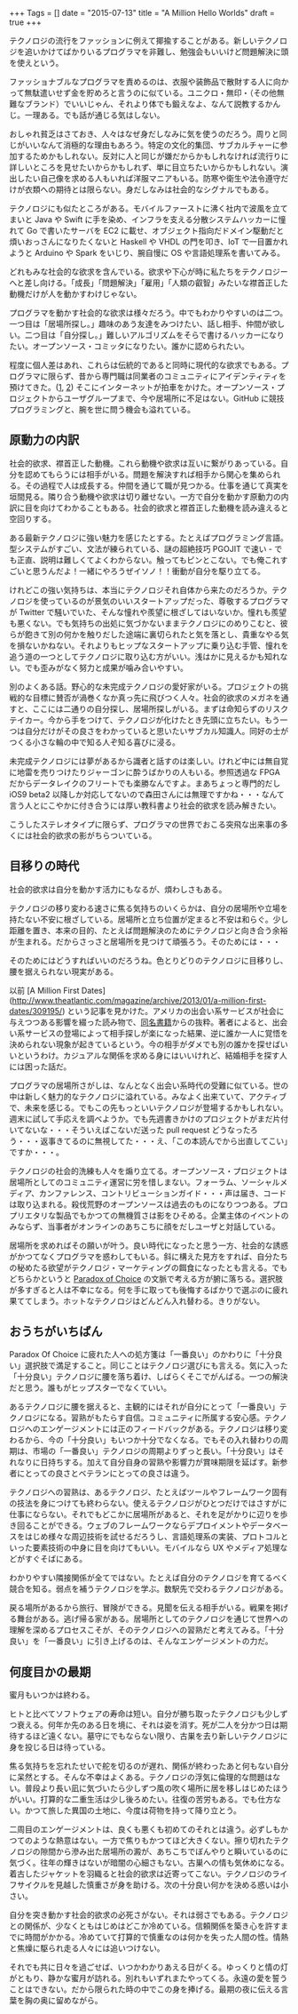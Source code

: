 +++
Tags = []
date = "2015-07-13"
title = "A Million Hello Worlds"
draft = true
+++

テクノロジの流行をファッションに例えて揶揄することがある。新しいテクノロジを追いかけてばかりいるプログラマを非難し、勉強会もいいけど問題解決に頭を使えという。

ファッショナブルなプログラマを責めるのは、衣服や装飾品で散財する人に向かって無駄遣いせず金を貯めろと言うのに似ている。ユニクロ・無印・（その他無難なブランド）でいいじゃん、それより体でも鍛えなよ、なんて説教するかんじ。一理ある。でも話が通じる気はしない。

おしゃれ貧乏はさておき、人々はなぜ身だしなみに気を使うのだろう。周りと同じがいいなんて消極的な理由もあろう。特定の文化的集団、サブカルチャーに参加するためかもしれない。反対に人と同じが嫌だからかもしれなければ流行りに詳しいところを見せたいからかもしれず、単に目立ちたいからかもしれない。演出したい自己像を求める人もいれば洋服マニアもいる。防寒や衛生や法令遵守だけが衣類への期待とは限らない。身だしなみは社会的なシグナルでもある。

テクノロジにも似たところがある。モバイルファーストに沸く社内で波風を立てまいと Java や Swift に手を染め、インフラを支える分散システムハッカーに憧れて Go で書いたサーバを EC2 に載せ、オブジェクト指向だドメイン駆動だと煩いおっさんになりたくないと Haskell や VHDL の門を叩き、IoT で一目置かれようと Arduino や Spark をいじり、腕自慢に OS や言語処理系を書いてみる。

どれもみな社会的な欲求を含んでいる。欲求や下心が時に私たちをテクノロジーへと差し向ける。「成長」「問題解決」「雇用」「人類の叡智」みたいな襟首正した動機だけが人を動かすわけじゃない。

プログラマを動かす社会的な欲求は様々だろう。中でもわかりやすいのは二つ。一つ目は「居場所探し。」趣味のあう友達をみつけたい、話し相手、仲間が欲しい。二つ目は「自分探し。」難しいアルゴリズムをそらで書けるハッカーになりたい。オープンソース・コミッタになりたい。誰かに認められたい。

程度に個人差はあれ、これらは伝統的であると同時に現代的な欲求でもある。プログラマに限らず、昔から専門職は同業者のコミュニティにアイデンティティを預けてきた。([1](http://www.amazon.co.jp/dp/4561233857), [2](http://www.amazon.co.jp/dp/0691127956/)) そこにインターネットが拍車をかけた。オープンソース・プロジェクトからユーザグループまで、今や居場所に不足はない。GitHub に競技プログラミングと、腕を世に問う機会も溢れている。

## 原動力の内訳

社会的欲求、襟首正した動機。これら動機や欲求は互いに繋がりあっている。自分を認めてもらうには相手がいる。問題を解決すれば相手から関心を集められる。その過程で人は成長する。仲間を通じて職が見つかる。仕事を通じて真実を垣間見る。隣り合う動機や欲求は切り離せない。一方で自分を動かす原動力の内訳に目を向けてわかることもある。社会的欲求と襟首正した動機を読み違えると空回りする。

ある最新テクノロジに強い魅力を感じたとする。たとえばプログラミング言語。型システムがすごい、文法が練られている、謎の超絶技巧 PGOJIT で速い - でも正直、説明は難しくてよくわからない。触ってもピンとこない。でも俺これすごいと思うんだよ！一緒にやろうぜイソノ！！衝動が自分を駆り立てる。

けれどこの強い気持ちは、本当にテクノロジそれ自体から来たのだろうか。テクノロジを使っているのが景気のいいスタートアップだった、尊敬するプログラマが Twitter で騒いでいた、そんな憧れや羨望に根ざしてはいないか。憧れも羨望も悪くない。でも気持ちの出処に気づかないままテクノロジにのめりこむと、彼らが飽きて別の何かを触りだした途端に裏切られたと気を落とし、貴重なやる気を損ないかねない。それよりもヒップなスタートアップに乗り込む手管、憧れを追う道の一つとしてテクノロジに取り込む方がいい。浅はかに見えるかも知れない。でも歪みがなく努力と成果が噛み合いやすい。

別のよくある話。野心的な未完成テクノロジの愛好家がいる。プロジェクトの挑戦的な目標に賛否が渦巻くなか真っ先に飛びつく人々。社会的欲求のメガネを通すと、ここには二通りの自分探し、居場所探しがいる。まずは命知らずのリスクテイカー。今から手をつけて、テクノロジが化けたとき先頭に立ちたい。もう一つは自分だけがその良さをわかっていると思いたいサブカル知識人。同好の士がつくる小さな輪の中で知る人ぞ知る喜びに浸る。

未完成テクノロジには夢があるから識者と話すのは楽しい。けれど中には無自覚に地雷を売りつけたりジャーゴンに酔うばかりの人もいる。参照透過な FPGA だからデータレイクのフリートでも楽勝なんですよ。まあちょっと専門的だし iOS9 beta2 以降しか対応してないので森田さんには無理ですかね・・・なんて言う人とにこやかに付き合うには厚い教科書より社会的欲求を読み解きたい。

こうしたステレオタイプに限らず、プログラマの世界でおこる突飛な出来事の多くには社会的欲求の影がちらついている。

## 目移りの時代

社会的欲求は自分を動かす活力にもなるが、煩わしさもある。

テクノロジの移り変わる速さに焦る気持ちのいくらかは、自分の居場所や立場を持たない不安に根ざしている。居場所と立ち位置が定まると不安は和らぐ。少し距離を置き、本来の目的、たとえば問題解決のためにテクノロジと向き合う余裕が生まれる。だからさっさと居場所を見つけて頑張ろう。そのためには・・・

そのためにはどうすればいいのだろうね。色とりどりのテクノロジに目移りし、腰を据えられない現実がある。

以前 [A Million First Dates] (http://www.theatlantic.com/magazine/archive/2013/01/a-million-first-dates/309195/) という記事を見かけた。アメリカの出会い系サービスが社会に与えつつある影響を綴った読み物で、[同名書籍](http://www.amazon.com/dp/B00EV4YYGC)からの抜粋。著者によると、出会い系サービスの登場によって相手探しが楽になった結果、逆に誰か一人に覚悟を決められない現象が起きているという。今の相手がダメでも別の誰かを探せばいいというわけ。カジュアルな関係を求める身にはいいけれど、結婚相手を探す人には困った話だ。

プログラマの居場所さがしは、なんとなく出会い系時代の受難に似ている。世の中は新しく魅力的なテクノロジに溢れている。みなよく出来ていて、アクティブで、未来を感じる。でもこの先もっといいテクノロジが登場するかもしれない。週末に試して手応えを調べようか。でも先週書きかけのプロジェクトがまだ片付いてないな・・・そういえばこないだ送った pull request どうなったろう・・・返事きてるのに無視してた・・・え、「この本読んでから出直してこい」ですか・・・。

テクノロジの社会的洗練も人々を煽り立てる。オープンソース・プロジェクトは居場所としてのコミュニティ運営に労を惜しまない。フォーラム、ソーシャルメディア、カンファレンス、コントリビューションガイド・・・声は届き、コードは取り込まれる。殺伐荒野のオープンソースは過去のものになりつつある。プロプリエタリな製品でもかつての無機質さは影をひそめる。企業主体のイベントのみならず、当事者がオンラインのあちこちに顔をだしユーザと対話している。

居場所を求めればその願いが叶う。良い時代になったと思う一方、社会的な誘惑がかつてなくプログラマを惑わしてもいる。斜に構えた見方をすれば、自分たちの秘めたる欲望がテクノロジ・マーケティングの餌食になったとも言える。でもどちらかというと [Paradox of Choice](http://www.amazon.co.jp/dp/4270000384/) の文脈で考える方が腑に落ちる。選択肢が多すぎると人は不幸になる。何を手に取っても後悔するばかりで選ぶのに疲れ果ててしまう。ホットなテクノロジはどんどん入れ替わる。きりがない。

## おうちがいちばん

Paradox Of Choice に疲れた人への処方箋は「一番良い」のかわりに「十分良い」選択肢で満足すること。同じことはテクノロジ選びにも言える。気に入った「十分良い」テクノロジに腰を落ち着け、しばらくそこでがんばる。一つの解決だと思う。誰もがヒップスターでなくていい。

あるテクノロジに腰を据えると、主観的にはそれが自分にとって「一番良い」テクノロジになる。習熟がもたらす自信。コミュニティに所属する安心感。テクノロジへのエンゲージメントには正のフィードバックがある。テクノロジは移り変わるから、今の「十分良い」もいつか十分でなくなる。でもその入れ替わりの周期は、市場の「一番良い」テクノロジの周期よりずっと長い。「十分良い」はそれなりに日持ちする。加えて自分自身の習熟や影響力が賞味期限を延ばす。新参者にとっての良さとベテランにとっての良さは違う。

テクノロジへの習熟は、あるテクノロジ、たとえばツールやフレームワーク固有の技法を身につけても終わらない。使えるテクノロジがひとつだけではさすがに仕事にならない。それでもどこかに居場所があると、それを足がかりに辺りを歩き回ることができる。ウェブのフレームワークならデプロイメントやデータベースをはじめ様々な周辺技術を試せるだろうし、言語処理系の実装、プロトコルといった要素技術の中身に目を向けてもいい。モバイルなら UX やメディア処理などがすぐそばにある。

わかりやすい隣接関係が全てではない。たとえば自分のテクノロジを育てるべく競合を知る。弱点を補うテクノロジを学ぶ。数駅先で交わるテクノロジがある。

戻る場所があるから旅行、冒険ができる。見聞を伝える相手がいる。戦果を掲げる舞台がある。逃げ帰る家がある。居場所としてのテクノロジを通じて世界への理解を深めるプロセスこそが、そのテクノロジへの習熟だと考えてみる。「十分良い」を「一番良い」に引き上げるのは、そんなエンゲージメントの力だ。

## 何度目かの最期

蜜月もいつかは終わる。

ヒトと比べてソフトウェアの寿命は短い。自分が勝ち取ったテクノロジも少しずつ衰える。何年か先のある日を境に、それは姿を消す。死が二人を分かつ日は期待するほど遠くない。墓守にでもならない限り、古巣を去り新しいテクノロジに身を投じる日は待っている。

焦る気持ちを忘れたせいで舵を切るのが遅れ、関係が終わったあと何もない自分に呆然とする。そんな不幸はよくある。テクノロジの浮気に倫理的な問題はない。普段より長い凪に気づいたら少しずつ風の吹く場所に居を移しはじめたほうがいい。打算的な二重生活は少し後ろめたい。往復の苦労もある。でも仕方ない。かつて旅した異国の土地に、今度は荷物を持って降り立とう。

二周目のエンゲージメントは、良くも悪くも初めてのそれとは違う。必ずしもかつてのような熱意はない。一方で焦りもかつてほど大きくない。擦り切れたテクノロジの隙間から滲み出た居場所の澱が、あちこちでぼんやりと瞬いているのに気づく。往年の輝きはないが暗闇の心細さもない。古巣への情も気休めになる。着古したジャケットを羽織ると社会的欲求は近寄ってこない。テクノロジのライフサイクルを見越した慎重さが身を助ける。次の十分良い何かを決める惑いは小さい。

自分を突き動かす社会的欲求の必死さがない。それは弱さでもある。テクノロジとの関係が、少なくともはじめはどこか冷めている。信頼関係を築き心を許すまでに時間がかかる。冷めていて打算的で慎重なのは何かを失った人間の性。情熱と焦燥に駆られ走る人々には追いつけない。

それでも共に日々を過ごせば、いつかわかりあえる日がくる。ゆっくりと情の灯がともり、静かな蜜月が訪れる。別れもいずれまたやってくる。永遠の愛を誓うことはできない。だから限られた時の中でこの身を捧げる。最期の夜に伝える言葉を胸の奥に留めながら。

